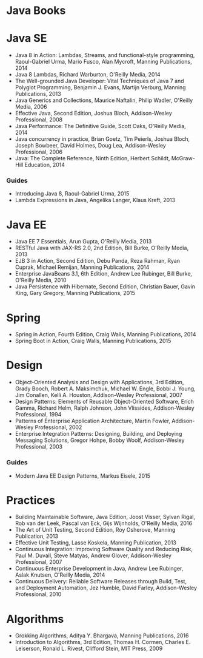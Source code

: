 # Java Books

# Java SE
* Java 8 in Action: Lambdas, Streams, and functional-style programming, Raoul-Gabriel Urma, Mario Fusco, Alan Mycroft, Manning Publications, 2014
* Java 8 Lambdas, Richard Warburton, O'Reilly Media, 2014
* The Well-grounded Java Developer: Vital Techniques of Java 7 and Polyglot Programming, Benjamin J. Evans, Martijn Verburg, Manning Publications, 2013
* Java Generics and Collections, Maurice Naftalin, Philip Wadler, O'Reilly Media, 2006
* Effective Java, Second Edition, Joshua Bloch, Addison-Wesley Professional, 2008
* Java Performance: The Definitive Guide, Scott Oaks, O'Reilly Media, 2014
* Java concurrency in practice, Brian Goetz, Tim Peierls, Joshua Bloch, Joseph Bowbeer, David Holmes, Doug Lea, Addison-Wesley Professional, 2006
* Java: The Complete Reference, Ninth Edition, Herbert Schildt, McGraw-Hill Education, 2014

### Guides
* Introducing Java 8, Raoul-Gabriel Urma, 2015
* Lambda Expressions in Java, Angelika Langer, Klaus Kreft, 2013

# Java EE
* Java EE 7 Essentials, Arun Gupta, O'Reilly Media, 2013
* RESTful Java with JAX-RS 2.0, 2nd Edition, Bill Burke, O'Reilly Media, 2013
* EJB 3 in Action, Second Edition, Debu Panda, Reza Rahman, Ryan Cuprak, Michael Remijan, Manning Publications, 2014
* Enterprise JavaBeans 3.1, 6th Edition, Andrew Lee Rubinger, Bill Burke, O'Reilly Media, 2010
* Java Persistence with Hibernate, Second Edition, Christian Bauer, Gavin King, Gary Gregory, Manning Publications, 2015

# Spring
* Spring in Action, Fourth Edition, Craig Walls, Manning Publications, 2014
* Spring Boot in Action, Craig Walls, Manning Publications, 2015

# Design
* Object-Oriented Analysis and Design with Applications, 3rd Edition, Grady Booch, Robert A. Maksimchuk, Michael W. Engle, Bobbi J. Young, Jim Conallen, Kelli A. Houston, Addison-Wesley Professional, 2007
* Design Patterns: Elements of Reusable Object-Oriented Software, Erich Gamma, Richard Helm, Ralph Johnson, John Vlissides, Addison-Wesley Professional, 1994
* Patterns of Enterprise Application Architecture, Martin Fowler, Addison-Wesley Professional, 2002
* Enterprise Integration Patterns: Designing, Building, and Deploying Messaging Solutions, Gregor Hohpe, Bobby Woolf, Addison-Wesley Professional, 2003

### Guides
* Modern Java EE Design Patterns, Markus Eisele, 2015

# Practices
* Building Maintainable Software, Java Edition, Joost Visser, Sylvan Rigal, Rob van der Leek, Pascal van Eck, Gijs Wijnholds, O'Reilly Media, 2016
* The Art of Unit Testing, Second Edition, Roy Osherove, Manning Publication, 2013
* Effective Unit Testing, Lasse Koskela, Manning Publication, 2013
* Continuous Integration: Improving Software Quality and Reducing Risk, Paul M. Duvall, Steve Matyas, Andrew Glover, Addison-Wesley Professional, 2007
* Continuous Enterprise Development in Java, Andrew Lee Rubinger, Aslak Knutsen, O'Reilly Media, 2014
* Continuous Delivery: Reliable Software Releases through Build, Test, and Deployment Automation, Jez Humble, David Farley, Addison-Wesley Professional, 2010

# Algorithms
* Grokking Algorithms, Aditya Y. Bhargava, Manning Publications, 2016
* Introduction to Algorithms, 3rd Edition, Thomas H. Cormen, Charles E. Leiserson, Ronald L. Rivest, Clifford Stein, MIT Press, 2009